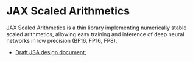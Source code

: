# JAX Scaled Arithmetics

JAX Scaled Arithmetics is a thin library implementing numerically stable scaled arithmetics, allowing easy training and inference of
deep neural networks in low precision (BF16, FP16, FP8).

* [Draft JSA design document](docs/design.md);
